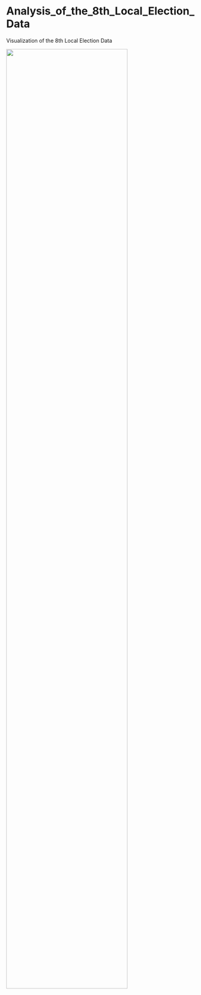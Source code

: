 # Analysis_of_the_8th_Local_Election_Data
Visualization of the 8th Local Election Data

<img width="80%" src="https://user-images.githubusercontent.com/77545063/200377493-37fb592b-9b97-45d5-aebe-8c1c6c5861a1.png"/>
